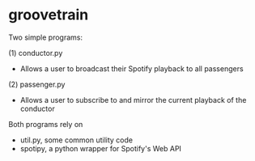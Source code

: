 # groovetrain

Two simple programs:

(1) conductor.py 
- Allows a user to broadcast their Spotify playback to all passengers

(2) passenger.py
- Allows a user to subscribe to and mirror the current playback of the conductor

Both programs rely on
- util.py, some common utility code
- spotipy, a python wrapper for Spotify's Web API
